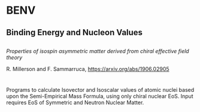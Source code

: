 # BENV

##

## Binding Energy and Nucleon Values

##

*Properties of isospin asymmetric matter derived from chiral effective field theory*

R. Millerson and F. Sammarruca, https://arxiv.org/abs/1906.02905 

#

Programs to calculate Isovector and Isoscalar values of atomic nuclei based upon the Semi-Empirical Mass Formula, using only chiral nuclear EoS. Input requires EoS of Symmetric and Neutron Nuclear Matter. 
